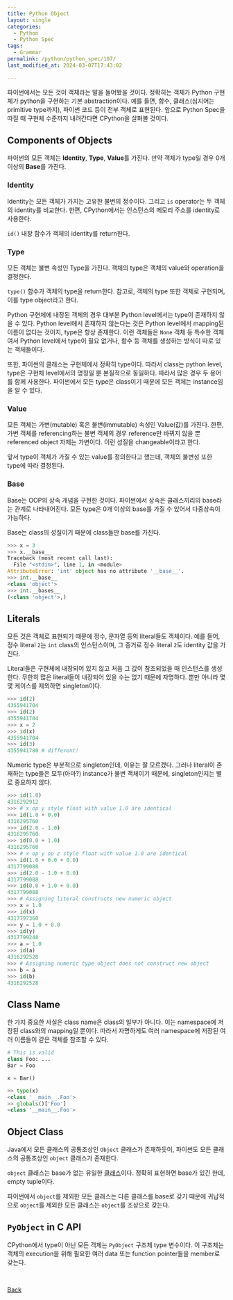 ```yaml
---
title: Python Object
layout: single
categories:
  - Python
  - Python Spec
tags:
  - Grammar
permalink: /python/python_spec/107/
last_modified_at: 2024-03-07T17:43:02

---
```


파이썬에서는 모든 것이 객체라는 말을 들어봤을 것이다.
정확히는 객체가 Python 구현체가 python을 구현하는 기본 abstraction이다.
예를 들면, 함수, 클래스(심지어는 primitive type까지), 파이썬 코드 등이 전부 객체로 표현된다.
앞으로 Python Spec을 따질 때 구현체 수준까지 내려간다면 CPython을 살펴볼 것이다.

## Components of Objects

파이썬의 모든 객체는 **Identity**, **Type**, **Value**를 가진다.
만약 객체가 type일 경우 0개 이상의 **Base**를 가진다.

### Identity

Identity는 모든 객체가 가지는 고유한 불변의 정수이다.
그리고 `is` operator는 두 객체의 identity를 비교한다.
한편, CPython에서는 인스턴스의 메모리 주소를 identity로 사용한다.

`id()` 내장 함수가 객체의 identity를 return한다.

### Type

모든 객체는 불변 속성인 Type을 가진다.
객체의 type은 객체의 value와 operation을 결정한다.

`type()` 함수가 객체의 type을 return한다.
참고로, 객체의 type 또한 객체로 구현되며, 이를 type object라고 한다.

Python 구현체에 내장된 객체의 경우 대부분 Python level에서는 type이 존재하지 않을 수 있다.
Python level에서 존재하지 않는다는 것은 Python level에서 mapping된 이름이 없다는 것이지, type은 항상 존재한다.
이런 객체들은 `None` 객체 등 특수한 객체여서 Python level에서 type이 필요 없거나,
함수 등 객체를 생성하는 방식이 따로 있는 객체들이다.

또한, 파이썬의 클래스는 구현체에서 정확히 type이다. 따라서 class는 python level, type은 구현체 level에서의 명칭일 뿐 본질적으로 동일하다. 따라서 많은 경우 두 용어를 함께 사용한다.
파이썬에서 모든 type은 class이기 때문에 모든 객체는 instance임을 알 수 있다.

### Value

모든 객체는 가변(mutable) 혹은 불변(immutable) 속성인 Value(값)를 가진다.
한편, 가변 객체를 referencing하는 불변 객체의 경우 reference만 바뀌지 않을 뿐 referenced object 자체는 가변이다. 이런 성질을 changeable이라고 한다.

앞서 type이 객체가 가질 수 있는 value를 정의한다고 했는데, 객체의 불변성 또한 type에 따라 결정된다.

### Base

Base는 OOP의 상속 개념을 구현한 것이다. 파이썬에서 상속은 클래스끼리의 base라는 관계로 나타내어진다.
모든 type은 0개 이상의 base를 가질 수 있어서 다중상속이 가능하다.

Base는 class의 성질이기 때문에 class들만 base를 가진다.

```py
>>> x = 3
>>> x.__base__
Traceback (most recent call last):
  File "<stdin>", line 1, in <module>
AttributeError: 'int' object has no attribute '__base__'.
>>> int.__base__
<class 'object'>
>>> int.__bases__
(<class 'object'>,)
```

## Literals

모든 것은 객체로 표현되기 때문에 정수, 문자열 등의 literal들도 객체이다.
예를 들어, 정수 literal `2`는 `int` class의 인스턴스이며,
그 증거로 정수 literal `2`도 identity 값을 가진다.

Literal들은 구현체에 내장되어 있지 않고 처음 그 값이 참조되었을 때 인스턴스를 생성한다.
무한히 많은 literal들이 내장되어 있을 수는 없기 때문에 자명하다.
뿐만 아니라 몇몇 케이스를 제외하면 singleton이다.

```py
>>> id(2)
4355941704
>>> id(2)
4355941704
>>> x = 2
>>> id(x)
4355941704
>>> id(3)
4355941780 # different!
```

Numeric type은 부분적으로 singleton인데, 이유는 잘 모르겠다.
그러나 literal이 존재하는 type들은 모두(아마?) instance가 불변 객체이기 때문에,
singleton인지는 별로 중요하지 않다.

```py
>>> id(1.0)
4316292912
>>> # x op y style float with value 1.0 are identical
>>> id(1.0 + 0.0)
4316295760
>>> id(2.0 - 1.0)
4316295760
>>> id(0.0 + 1.0)
4316295760
>>> # x op y op z style float with value 1.0 are identical
>>> id(1.0 + 0.0 + 0.0)
4317799088
>>> id(2.0 - 1.0 + 0.0)
4317799088
>>> id(0.0 + 1.0 + 0.0)
4317799088
>>> # Assigning literal constructs new numeric object
>>> x = 1.0
>>> id(x)
4317797360
>>> y = 1.0 + 0.0
>>> id(y)
4317799248
>>> a = 1.0
>>> id(a)
4316292528
>>> # Assigning numeric type object does not construct new object
>>> b = a
>>> id(b)
4316292528
```

## Class Name

한 가지 중요한 사실은 class name은 class의 일부가 아니다.
이는 namespace에 저장된 class와의 mapping일 뿐이다.
따라서 자명하게도 여러 namespace에 저장된 여러 이름들이 같은 객체를 참조할 수 있다.

```py
# This is valid
class Foo: ...
Bar = Foo

x = Bar()

>> type(x)
<class '__main__.Foo'>
>> globals()['Foo']
<class '__main__.Foo'>
```

## Object Class

Java에서 모든 클래스의 공통조상인 `Object` 클래스가 존재하듯이,
파이썬도 모든 클래스의 공통조상인 `object` 클래스가 존재한다.

`object` 클래스는 base가 없는 유일한 <u>클래스</u>이다.
정확히 표현하면 base가 있긴 한데, empty tuple이다.

파이썬에서 `object`를 제외한 모든 클래스는 다른 클래스를 base로 갖기 때문에 귀납적으로 `object`를 제외한 모든 클래스는 `object`를 조상으로 갖는다.

## `PyObject` in C API

CPython에서 type이 아닌 모든 객체는 `PyObject` 구조체 type 변수이다.
이 구조체는 객체의 execution을 위해 필요한 여러 data 또는 function pointer들을 member로 갖는다.

<br>

[Back](/python/python_spec/)